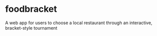 # foodbracket
A web app for users to choose a local restaurant through an interactive, bracket-style tournament
